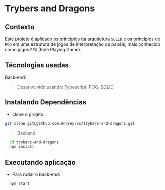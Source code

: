 # Trybers and Dragons

## Contexto

Este projeto é aplicado os princípios da arquitetura `SOLID` e os princípios de `POO` em uma estrutura de jogos de interpretação de papéis, mais conhecido como jogos `RPG` (Role Playing Game).

## Técnologias usadas

Back-end:
> Desenvolvido usando: Typescript, POO, SOLID

## Instalando Dependências

* clone o projeto:

```bash
git clone git@github.com:Andreyrvs/trybers-and-dragons.git
```

> Backend

  ```bash
    cd trybers-and-dragons
    npm install
  ```

## Executando aplicação

* Para rodar o back-end:

```bash
  npm start
```
